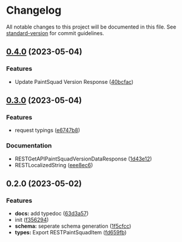 # Changelog

All notable changes to this project will be documented in this file. See [standard-version](https://github.com/conventional-changelog/standard-version) for commit guidelines.

## [0.4.0](https://github.com/OfficialCRUGG/xenyria-api-types/compare/v0.3.0...v0.4.0) (2023-05-04)


### Features

* Update PaintSquad Version Response ([40bcfac](https://github.com/OfficialCRUGG/xenyria-api-types/commits/40bcfac346d89f118128a5d87f2f089872b2825f))

## [0.3.0](https://github.com/OfficialCRUGG/xenyria-api-types/compare/v0.2.0...v0.3.0) (2023-05-04)


### Features

* request typings ([e6747b8](https://github.com/OfficialCRUGG/xenyria-api-types/commits/e6747b8fb374964f8dbda50e49c8aea312b67ebe))


### Documentation

* RESTGetAPIPaintSquadVersionDataResponse ([1d43e12](https://github.com/OfficialCRUGG/xenyria-api-types/commits/1d43e12f9c451ec07f6487dd4c95d71d869ed902))
* RESTLocalizedString ([eee8ec6](https://github.com/OfficialCRUGG/xenyria-api-types/commits/eee8ec687a15a580b51e45fd369fdca1549ded1d))

## 0.2.0 (2023-05-02)


### Features

* **docs:** add typedoc ([63d3a57](https://github.com/OfficialCRUGG/xenyria-api-types/commits/63d3a57d131ad8424976f47e258d4fd617447849))
* init ([f356294](https://github.com/OfficialCRUGG/xenyria-api-types/commits/f356294a9644bbec0d36560a990778c8af0f7e3b))
* **schema:** seperate schema generation ([1f5cfcc](https://github.com/OfficialCRUGG/xenyria-api-types/commits/1f5cfcc788faf34c6751c7b1f20904e8bccee943))
* **types:** Export RESTPaintSquadItem ([fd659fb](https://github.com/OfficialCRUGG/xenyria-api-types/commits/fd659fb284553ce85d6c96daa8d75d68d964bb1e))
